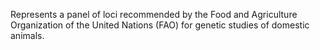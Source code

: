 Represents a panel of loci recommended by the Food and Agriculture Organization of the United Nations (FAO) for genetic studies of domestic animals.
